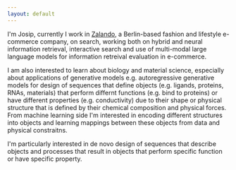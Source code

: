 ```yaml
---
layout: default
---
```


I'm Josip, currently I work in [Zalando](http://zalando.com), a Berlin-based fashion and lifestyle e-commerce company, on search, working both on hybrid and neural information retrieval, interactive search and use of multi-modal large language models for information retreival evaluation in e-commerce. 

I am also interested to learn about biology and material science, especially about applications of generative models e.g. autoregressive generative models for design of sequences that define objects (e.g. ligands, proteins, RNAs, materials) that perform differnt functions (e.g. bind to proteins) or have different properties (e.g. conductivity) due to their shape or physical structure that is defined by their chemical composition and physical forces. From machine learning side I'm interested in encoding different structures into objects and learning mappings between these objects from data and physical constraitns.

I'm particularly interested in de novo design of sequences that describe objects and processes that result in objects that perform specific function or have specific property.